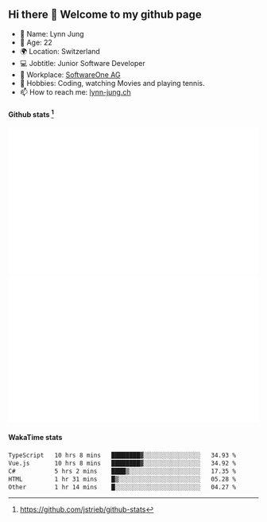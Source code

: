 ## Hi there 👋 Welcome to my github page

- 🧑 Name: Lynn Jung
- 🔞 Age: 22
- 🌍 Location: Switzerland
- 💻 Jobtitle: Junior Software Developer
- 🏢 Workplace: [SoftwareOne AG](https://www.softwareone.com/)
- 🎾 Hobbies: Coding, watching Movies and playing tennis.
- 📫 How to reach me: [lynn-jung.ch](https://lynn-jung.ch/)


#### Github stats [^1]
![](https://github.com/lynn-jung/github-stats/blob/master/generated/overview.svg)  ![](https://github.com/lynn-jung/github-stats/blob/master/generated/languages.svg)


#### WakaTime stats
<!--START_SECTION:waka-->
```text
TypeScript   10 hrs 8 mins   ████████▓░░░░░░░░░░░░░░░░   34.93 % 
Vue.js       10 hrs 8 mins   ████████▓░░░░░░░░░░░░░░░░   34.92 % 
C#           5 hrs 2 mins    ████▒░░░░░░░░░░░░░░░░░░░░   17.35 % 
HTML         1 hr 31 mins    █▒░░░░░░░░░░░░░░░░░░░░░░░   05.28 % 
Other        1 hr 14 mins    █░░░░░░░░░░░░░░░░░░░░░░░░   04.27 % 
```
<!--END_SECTION:waka-->

[^1]: https://github.com/jstrieb/github-stats
